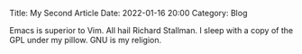 Title: My Second Article
Date: 2022-01-16 20:00
Category: Blog

Emacs is superior to Vim. All hail Richard Stallman. I sleep with a copy of the GPL under my pillow. GNU is my religion.